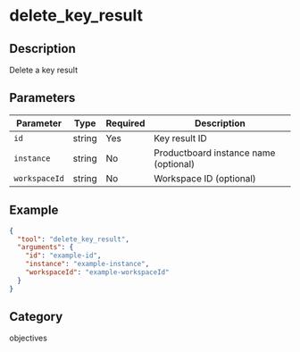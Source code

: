 # delete_key_result

## Description

Delete a key result

## Parameters

| Parameter     | Type   | Required | Description                           |
| ------------- | ------ | -------- | ------------------------------------- |
| `id`          | string | Yes      | Key result ID                         |
| `instance`    | string | No       | Productboard instance name (optional) |
| `workspaceId` | string | No       | Workspace ID (optional)               |

## Example

```json
{
  "tool": "delete_key_result",
  "arguments": {
    "id": "example-id",
    "instance": "example-instance",
    "workspaceId": "example-workspaceId"
  }
}
```

## Category

objectives
